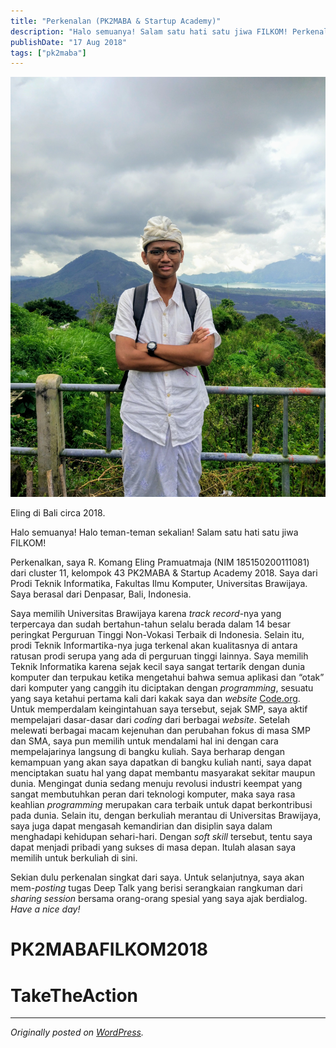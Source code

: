```yaml
---
title: "Perkenalan (PK2MABA & Startup Academy)"
description: "Halo semuanya! Salam satu hati satu jiwa FILKOM! Perkenalkan, saya R. Komang Eling Pramuatmaja..."
publishDate: "17 Aug 2018"
tags: ["pk2maba"]
---
```


![Eling di Bali circa 2018.](cover.jpg)

<div class="md-figcaption">Eling di Bali circa 2018.</div>

Halo semuanya! Halo teman-teman sekalian! Salam satu hati satu jiwa FILKOM!

Perkenalkan, saya R. Komang Eling Pramuatmaja (NIM 185150200111081) dari cluster 11, kelompok 43 PK2MABA & Startup Academy 2018. Saya dari Prodi Teknik Informatika, Fakultas Ilmu Komputer, Universitas Brawijaya. Saya berasal dari Denpasar, Bali, Indonesia.

Saya memilih Universitas Brawijaya karena _track record_-nya yang terpercaya dan sudah bertahun-tahun selalu berada dalam 14 besar peringkat Perguruan Tinggi Non-Vokasi Terbaik di Indonesia. Selain itu, prodi Teknik Informartika-nya juga terkenal akan kualitasnya di antara ratusan prodi serupa yang ada di perguruan tinggi lainnya. Saya memilih Teknik Informatika karena sejak kecil saya sangat tertarik dengan dunia komputer dan terpukau ketika mengetahui bahwa semua aplikasi dan “otak” dari komputer yang canggih itu diciptakan dengan _programming_, sesuatu yang saya ketahui pertama kali dari kakak saya dan _website_ [Code.org](https://www.code.org). Untuk memperdalam keingintahuan saya tersebut, sejak SMP, saya aktif mempelajari dasar-dasar dari _coding_ dari berbagai _website_. Setelah melewati berbagai macam kejenuhan dan perubahan fokus di masa SMP dan SMA, saya pun memilih untuk mendalami hal ini dengan cara mempelajarinya langsung di bangku kuliah. Saya berharap dengan kemampuan yang akan saya dapatkan di bangku kuliah nanti, saya dapat menciptakan suatu hal yang dapat membantu masyarakat sekitar maupun dunia. Mengingat dunia sedang menuju revolusi industri keempat yang sangat membutuhkan peran dari teknologi komputer, maka saya rasa keahlian _programming_ merupakan cara terbaik untuk dapat berkontribusi pada dunia. Selain itu, dengan berkuliah merantau di Universitas Brawijaya, saya juga dapat mengasah kemandirian dan disiplin saya dalam menghadapi kehidupan sehari-hari. Dengan _soft skill_ tersebut, tentu saya dapat menjadi pribadi yang sukses di masa depan. Itulah alasan saya memilih untuk berkuliah di sini.

Sekian dulu perkenalan singkat dari saya. Untuk selanjutnya, saya akan mem-_posting_ tugas Deep Talk yang berisi serangkaian rangkuman dari _sharing session_ bersama orang-orang spesial yang saya ajak berdialog. _Have a nice day!_

# PK2MABAFILKOM2018

# TakeTheAction

---

_Originally posted on [WordPress](https://elingp.wordpress.com/2018/08/17/perkenalan/)._
